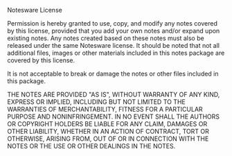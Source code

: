 Notesware License

Permission is hereby granted to use, copy, and modify any notes covered by this license, provided that you add your own notes and/or expand upon existing notes. Any notes created based on these notes must also be released under the same Notesware license. It should be noted that not all additional files, images or other materials included in this notes package are covered by this license.

It is not acceptable to break or damage the notes or other files included in this package.

THE NOTES ARE PROVIDED "AS IS", WITHOUT WARRANTY OF ANY KIND, EXPRESS OR IMPLIED, INCLUDING BUT NOT LIMITED TO THE WARRANTIES OF MERCHANTABILITY, FITNESS FOR A PARTICULAR PURPOSE AND NONINFRINGEMENT. IN NO EVENT SHALL THE AUTHORS OR COPYRIGHT HOLDERS BE LIABLE FOR ANY CLAIM, DAMAGES OR OTHER LIABILITY, WHETHER IN AN ACTION OF CONTRACT, TORT OR OTHERWISE, ARISING FROM, OUT OF OR IN CONNECTION WITH THE NOTES OR THE USE OR OTHER DEALINGS IN THE NOTES.